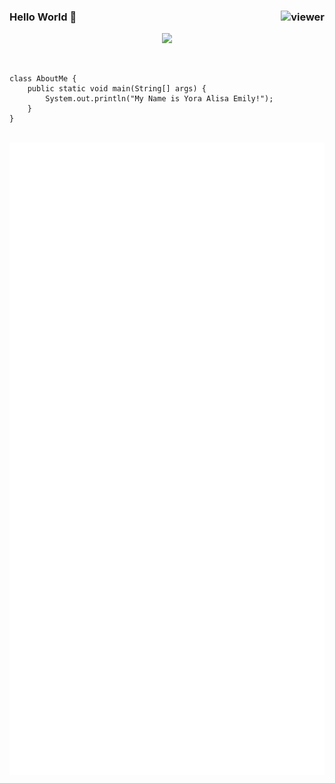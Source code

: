 <h3 align="left">Hello World 👋 <a href="https://github.com/yoraalisaemily"><img align="right" src="https://komarev.com/ghpvc/?username=yoraalisaemily&style=flat&color=d83a7c" alt="viewer" /></a></h3>
<p align="center">
<a href="#">
  <img src="https://media.giphy.com/media/Cmr1OMJ2FN0B2/giphy.gif" width="50%">
</a>
</p>
<br>

```
class AboutMe {
    public static void main(String[] args) {
        System.out.println("My Name is Yora Alisa Emily!"); 
    }
}
```

<p align="center">
  <br>
<a href="#">
<img src="github-metrics.svg" />
</a>
  </p>
